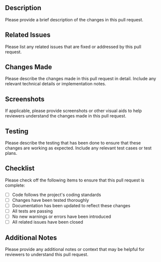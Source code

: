## Description

Please provide a brief description of the changes in this pull request.

## Related Issues

Please list any related issues that are fixed or addressed by this pull request.

## Changes Made

Please describe the changes made in this pull request in detail. Include any relevant technical details or implementation notes.

## Screenshots

If applicable, please provide screenshots or other visual aids to help reviewers understand the changes made in this pull request.

## Testing

Please describe the testing that has been done to ensure that these changes are working as expected. Include any relevant test cases or test plans.

## Checklist

Please check off the following items to ensure that this pull request is complete:

- [ ] Code follows the project's coding standards
- [ ] Changes have been tested thoroughly
- [ ] Documentation has been updated to reflect these changes
- [ ] All tests are passing
- [ ] No new warnings or errors have been introduced
- [ ] All related issues have been closed

## Additional Notes

Please provide any additional notes or context that may be helpful for reviewers to understand this pull request.
